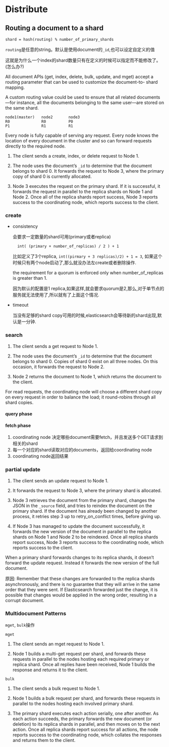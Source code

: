 # Distribute


## Routing a document to a shard

```
shard = hash(routing) % number_of_primary_shards
```

`routing`是任意的string。默认是使用document的`_id`,也可以设定自定义的值

这就是为什么一个index的shard数量只有在定义的时候可以指定而不能修改了。(怎么办?)

All document APIs (get, index, delete, bulk, update, and mget) accept a routing parameter that can be used to customize the document-to- shard mapping.

A custom routing value could be used to ensure that all related documents—for instance, all the documents belonging to the same user—are stored on the same shard.


```
node1(master)   node2       node3
R0              R0          P0
P1              R1          R1

```

Every node is fully capable of serving any request. Every node knows the location of every document in the cluster and so can forward requests directly to the required node.

1. The client sends a create, index, or delete request to Node 1.


2. The node uses the document’s `_id` to determine that the document belongs to shard 0. It forwards the request to Node 3, where the primary copy of shard 0 is currently allocated.
3. Node 3 executes the request on the primary shard. If it is successful, it forwards the request in parallel to the replica shards on Node 1 and Node 2. Once all of the replica shards report success, Node 3 reports success to the coordinating node, which reports success to the client.

### create

* consistency

  会要求一定数量的shard可用(primary或者replica)

  ```
    int( (primary + number_of_replicas) / 2 ) + 1
  ```

  比如定义了3个replica, `int((pirmary + 3 replicas)/2) + 1 = 3`, 如果这个时候只有两个node启动了,那么就没办法左create或者删除操作.

  the requirement for a quorum is enforced only when number_of_replicas is greater than 1.

  因为默认的配置是1 replica,如果这样,就会要求quorum是2,那么,对于单节点的服务就无法使用了,所以就有了上面这个情况.

* timeout

  当没有足够的shard copy可用的时候,elasticsearch会等待新的shard出现,默认是一分钟.

### search

1. The client sends a get request to Node 1.

2. The node uses the document’s `_id` to determine that the document belongs to shard 0. Copies of shard 0 exist on all three nodes. On this occasion, it forwards the request to Node 2.

3. Node 2 returns the document to Node 1, which returns the document to the client.

For read requests, the coordinating node will choose a different shard copy on every request in order to balance the load; it round-robins through all shard copies.

#### query phase

#### fetch phase
1. coordinating node 决定哪些document需要fetch，并且发送多个GET请求到相关的shard
2. 每一个对应的shard读取对应的documents，返回给coordinating node
3. coordinating node返回结果

### partial update

1. The client sends an update request to Node 1.

2. It forwards the request to Node 3, where the primary shard is allocated.

3. Node 3 retrieves the document from the primary shard, changes the JSON in the `_source` field, and tries to reindex the document on the primary shard. If the document has already been changed by another process, it retries step 3 up to retry_on_conflict times, before giving up.

4. If Node 3 has managed to update the document successfully, it forwards the new version of the document in parallel to the replica shards on Node 1 and Node 2 to be reindexed. Once all replica shards report success, Node 3 reports success to the coordinating node, which reports success to the client.


When a primary shard forwards changes to its replica shards, it doesn’t forward the update request. Instead it forwards the new version of the full document.

原因:
Remember that these changes are forwarded to the replica shards asynchronously, and there is no guarantee that they will arrive in the same order that they were sent. If Elasticsearch forwarded just the change, it is possible that changes would be applied in the wrong order, resulting in a corrupt document.

### Multidocument Patterns

`mget`, `bulk`操作

`mget`

1. The client sends an mget request to Node 1.

2. Node 1 builds a multi-get request per shard, and forwards these requests in parallel to the nodes hosting each required primary or replica shard. Once all replies have been received, Node 1 builds the response and returns it to the client.

`bulk`
1. The client sends a bulk request to Node 1.

2. Node 1 builds a bulk request per shard, and forwards these requests in parallel to the nodes hosting each involved primary shard.

3. The primary shard executes each action serially, one after another. As each action succeeds, the primary forwards the new document (or deletion) to its replica shards in parallel, and then moves on to the next action. Once all replica shards report success for all actions, the node reports success to the coordinating node, which collates the responses and returns them to the client.
